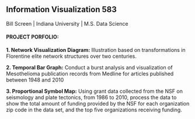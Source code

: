 ## Information Visualization 583

Bill Screen | Indiana University | M.S. Data Science

#### PROJECT PORFOLIO: 

**1. Network Visualization Diagram:** Illustration based on transformations in Florentine elite network structures over two centuries.

**2. Temporal Bar Graph:** Conduct a burst analysis and visualization of Mesothelioma publication records from Medline for articles published between 1948 and 2010

**3. Proportional Symbol Map:** Using grant data collected from the NSF on seismology and plate tectonics, from 1986 to 2010, process the data to show the total amount of funding provided by the NSF for each organization zip code in the data set, and the top five organizations receiving funding.
